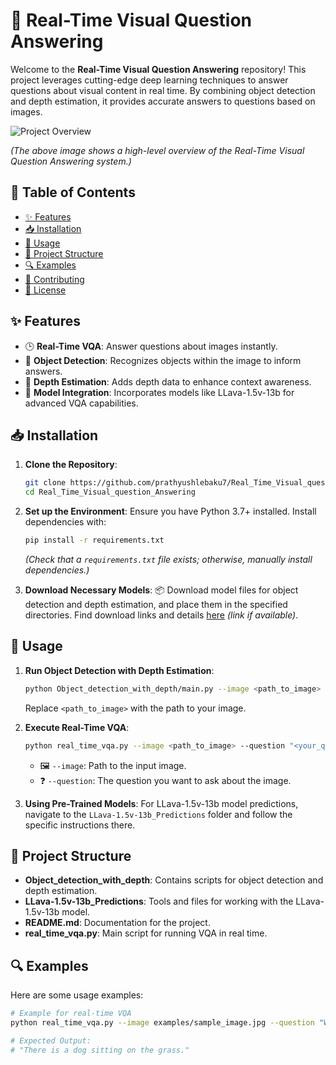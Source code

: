 # 🌟 Real-Time Visual Question Answering

Welcome to the **Real-Time Visual Question Answering** repository! This project leverages cutting-edge deep learning techniques to answer questions about visual content in real time. By combining object detection and depth estimation, it provides accurate answers to questions based on images.

![Project Overview](https://github.com/user-attachments/assets/1b5624c6-fdad-47eb-825b-29b27ce8fb3b)

*(The above image shows a high-level overview of the Real-Time Visual Question Answering system.)*

## 📑 Table of Contents
- [✨ Features](#features)
- [📥 Installation](#installation)
- [🚀 Usage](#usage)
- [📂 Project Structure](#project-structure)
- [🔍 Examples](#examples)
- [🤝 Contributing](#contributing)
- [📜 License](#license)

## ✨ Features
- 🕒 **Real-Time VQA**: Answer questions about images instantly.
- 📸 **Object Detection**: Recognizes objects within the image to inform answers.
- 🌄 **Depth Estimation**: Adds depth data to enhance context awareness.
- 🤖 **Model Integration**: Incorporates models like LLava-1.5v-13b for advanced VQA capabilities.

## 📥 Installation

1. **Clone the Repository**:
    ```bash
    git clone https://github.com/prathyushlebaku7/Real_Time_Visual_question_Answering.git
    cd Real_Time_Visual_question_Answering
    ```

2. **Set up the Environment**:
    Ensure you have Python 3.7+ installed. Install dependencies with:
    ```bash
    pip install -r requirements.txt
    ```
    *(Check that a `requirements.txt` file exists; otherwise, manually install dependencies.)*

3. **Download Necessary Models**:
    📦 Download model files for object detection and depth estimation, and place them in the specified directories. Find download links and details [here](#) *(link if available)*.

## 🚀 Usage

1. **Run Object Detection with Depth Estimation**:
    ```bash
    python Object_detection_with_depth/main.py --image <path_to_image>
    ```
    Replace `<path_to_image>` with the path to your image.

2. **Execute Real-Time VQA**:
    ```bash
    python real_time_vqa.py --image <path_to_image> --question "<your_question>"
    ```
    - 🖼️ `--image`: Path to the input image.
    - ❓ `--question`: The question you want to ask about the image.

3. **Using Pre-Trained Models**:
    For LLava-1.5v-13b model predictions, navigate to the `LLava-1.5v-13b_Predictions` folder and follow the specific instructions there.

## 📂 Project Structure

- **Object_detection_with_depth**: Contains scripts for object detection and depth estimation.
- **LLava-1.5v-13b_Predictions**: Tools and files for working with the LLava-1.5v-13b model.
- **README.md**: Documentation for the project.
- **real_time_vqa.py**: Main script for running VQA in real time.

## 🔍 Examples

Here are some usage examples:

```bash
# Example for real-time VQA
python real_time_vqa.py --image examples/sample_image.jpg --question "What is in the image?"

# Expected Output:
# "There is a dog sitting on the grass."
